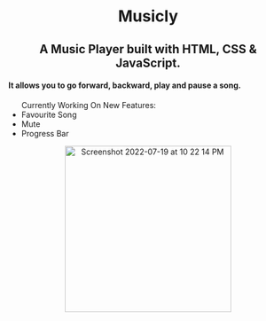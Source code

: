 <h1 align="center"> Musicly </h1>
<h2 align="center"> A Music Player built with HTML, CSS & JavaScript.</h2>
<h4>It allows you to go forward, backward, play and pause a song.</h4>

<ul>Currently Working On New Features:
  <li>Favourite Song</li>
  <li>Mute</li>
  <li>Progress Bar</li>
</ul>
<p align="center"><img  width="300" alt="Screenshot 2022-07-19 at 10 22 14 PM" src="https://user-images.githubusercontent.com/91233999/179811961-c41b2e63-51b7-4a9b-b39e-50e49833e314.png"></p>
